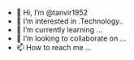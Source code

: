 - 👋 Hi, I’m @tanvir1952
- 👀 I’m interested in .Technology..
- 🌱 I’m currently learning ...
- 💞️ I’m looking to collaborate on ...
- 📫 How to reach me ...

<!---
tanvir1952/tanvir1952 is a ✨ special ✨ repository because its `README.md` (this file) appears on your GitHub profile.
You can click the Preview link to take a look at your changes.
--->
